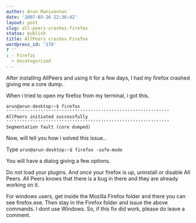 ```yaml
---
author: Arun Manivannan
date: '2007-03-16 22:36:42'
layout: post
slug: all-peers-crashes-firefox
status: publish
title: AllPeers crashes Firefox
wordpress_id: '170'
? ''
: - Firefox
  - Uncategorized
---
```


After installing AllPeers and using it for a few days, I had my firefox
crashed giving me a core dump.

When i tried to open my firefox from my terminal, i got this.

`arun@arun-desktop:~$ firefox
'''''''''''''''''''''''''''''''''''''''''''''''''''''''''''''' AllPeers
initiated successfully
'''''''''''''''''''''''''''''''''''''''''''''''''''''''''''''' Segmentation
fault (core dumped)`

Now, will tell you how i solved this issue..

Type `arun@arun-desktop:~$ firefox -safe-mode`

You will have a dialog giving a few options.

Do not load your plugins. And once your firefox is up, uninstall or disable
All Peers. All Peers knows that there is a bug in there and they are already
working on it.

For windows users, get inside the Mozilla Firefox folder and there you can see
firefox.exe. Then stay in the Firefox folder and issue the above commands. I
dont use Windows. So, if this fix did work, please do leave a comment.

